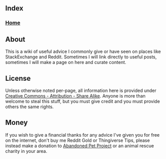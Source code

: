 ## Index

### [Home](https://github.com/superjamie/lazyweb/wiki)

## About

This is a wiki of useful advice I commonly give or have seen on places like StackExchange and Reddit. Sometimes I will link directly to useful posts, sometimes I will make a page on here and curate content.

## License

Unless otherwise noted per-page, all information here is provided under [Creative Commons - Attribution - Share Alike](https://creativecommons.org/licenses/by-sa/4.0/). Anyone is more than welcome to steal this stuff, but you must give credit and you must provide others the same rights.

## Money

If you wish to give a financial thanks for any advice I've given you for free on the internet, don't buy me Reddit Gold or Thingiverse Tips, please instead make a donation to [Abandoned Pet Project](http://abandonedpetproject.org/donate) or an animal rescue charity in your area.